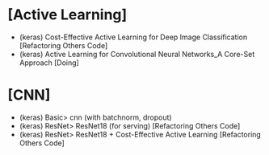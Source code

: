 

# [Active Learning]
- (keras) Cost-Effective Active Learning for Deep Image Classification [Refactoring Others Code]
- (keras) Active Learning for Convolutional Neural Networks_A Core-Set Approach [Doing]

# [CNN]
- (keras) Basic> cnn (with batchnorm, dropout)
- (keras) ResNet> ResNet18 (for serving) [Refactoring Others Code]
- (keras) ResNet> ResNet18 + Cost-Effective Active Learning [Refactoring Others Code]
